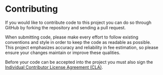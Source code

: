 # Contributing

If you would like to contribute code to this project you can do so through GitHub by forking the repository and sending
a pull request.

When submitting code, please make every effort to follow existing conventions and style in order to keep the code as
readable as possible. This project emphasizes accuracy and reliability in fee estimation, so please ensure your changes
maintain or improve these qualities.

Before your code can be accepted into the project you must also sign the
[Individual Contributor License Agreement (CLA)][1].

[1]: https://spreadsheets.google.com/spreadsheet/viewform?formkey=dDViT2xzUHAwRkI3X3k5Z0lQM091OGc6MQ&ndplr=1
